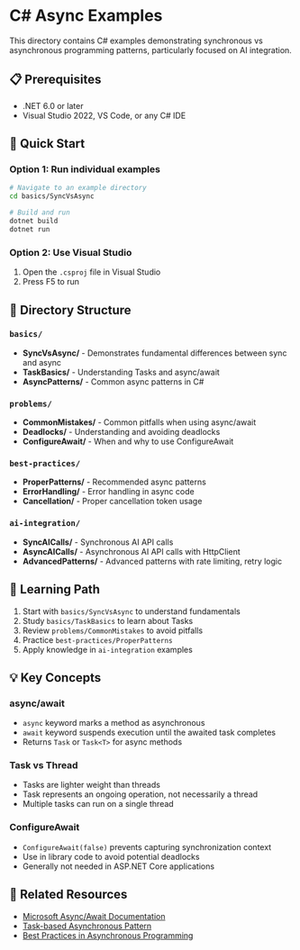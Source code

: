 # C# Async Examples

This directory contains C# examples demonstrating synchronous vs asynchronous programming patterns, particularly focused on AI integration.

## 📋 Prerequisites

- .NET 6.0 or later
- Visual Studio 2022, VS Code, or any C# IDE

## 🚀 Quick Start

### Option 1: Run individual examples

```bash
# Navigate to an example directory
cd basics/SyncVsAsync

# Build and run
dotnet build
dotnet run
```

### Option 2: Use Visual Studio

1. Open the `.csproj` file in Visual Studio
2. Press F5 to run

## 📁 Directory Structure

### `basics/`
- **SyncVsAsync/** - Demonstrates fundamental differences between sync and async
- **TaskBasics/** - Understanding Tasks and async/await
- **AsyncPatterns/** - Common async patterns in C#

### `problems/`
- **CommonMistakes/** - Common pitfalls when using async/await
- **Deadlocks/** - Understanding and avoiding deadlocks
- **ConfigureAwait/** - When and why to use ConfigureAwait

### `best-practices/`
- **ProperPatterns/** - Recommended async patterns
- **ErrorHandling/** - Error handling in async code
- **Cancellation/** - Proper cancellation token usage

### `ai-integration/`
- **SyncAICalls/** - Synchronous AI API calls
- **AsyncAICalls/** - Asynchronous AI API calls with HttpClient
- **AdvancedPatterns/** - Advanced patterns with rate limiting, retry logic

## 📖 Learning Path

1. Start with `basics/SyncVsAsync` to understand fundamentals
2. Study `basics/TaskBasics` to learn about Tasks
3. Review `problems/CommonMistakes` to avoid pitfalls
4. Practice `best-practices/ProperPatterns`
5. Apply knowledge in `ai-integration` examples

## 💡 Key Concepts

### async/await
- `async` keyword marks a method as asynchronous
- `await` keyword suspends execution until the awaited task completes
- Returns `Task` or `Task<T>` for async methods

### Task vs Thread
- Tasks are lighter weight than threads
- Task represents an ongoing operation, not necessarily a thread
- Multiple tasks can run on a single thread

### ConfigureAwait
- `ConfigureAwait(false)` prevents capturing synchronization context
- Use in library code to avoid potential deadlocks
- Generally not needed in ASP.NET Core applications

## 🔗 Related Resources

- [Microsoft Async/Await Documentation](https://docs.microsoft.com/en-us/dotnet/csharp/async)
- [Task-based Asynchronous Pattern](https://docs.microsoft.com/en-us/dotnet/standard/asynchronous-programming-patterns/task-based-asynchronous-pattern-tap)
- [Best Practices in Asynchronous Programming](https://docs.microsoft.com/en-us/archive/msdn-magazine/2013/march/async-await-best-practices-in-asynchronous-programming)
